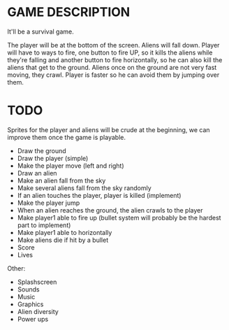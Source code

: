 # GAME DESCRIPTION

It'll be a survival game.

The player will be at the bottom of the screen. Aliens will fall down. Player
will have to ways to fire, one button to fire UP, so it kills the aliens while
they're falling and another button to fire horizontally, so he can also kill
the aliens that get to the ground. Aliens once on the ground are not very fast
moving, they crawl. Player is faster so he can avoid them by jumping over them.

# TODO

Sprites for the player and aliens will be crude at the beginning, we can
improve them once the game is playable.

- Draw the ground
- Draw the player (simple)
- Make the player move (left and right)
- Draw an alien
- Make an alien fall from the sky
- Make several aliens fall from the sky randomly
- If an alien touches the player, player is killed (implement)
- Make the player jump
- When an alien reaches the ground, the alien crawls to the player
- Make player1 able to fire up (bullet system will probably be the hardest part
  to implement)
- Make player1 able to horizontally
- Make aliens die if hit by a bullet
- Score
- Lives

Other:

- Splashscreen
- Sounds
- Music
- Graphics
- Alien diversity
- Power ups
